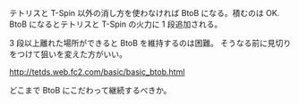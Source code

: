 テトリスと T-Spin 以外の消し方を使わなければ BtoB になる。積むのは OK.
BtoB になるとテトリスと T-Spin の火力に 1 段追加される。

3 段以上離れた場所ができると BtoB を維持するのは困難。
そうなる前に見切りをつけて狙いを変えた方がいい。

http://tetds.web.fc2.com/basic/basic_btob.html

どこまで BtoB にこだわって継続するべきか。

